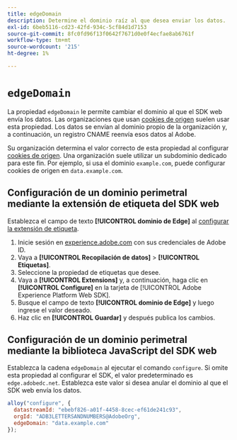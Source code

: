 ```yaml
---
title: edgeDomain
description: Determine el dominio raíz al que desea enviar los datos.
exl-id: 6beb5116-cd23-42fd-934c-5cf84d1d7153
source-git-commit: 8fc0fd96f13f0642f7671d0e0f4ecfae8ab6761f
workflow-type: tm+mt
source-wordcount: '215'
ht-degree: 1%

---
```


# `edgeDomain`

La propiedad `edgeDomain` le permite cambiar el dominio al que el SDK web envía los datos. Las organizaciones que usan [cookies de origen](https://experienceleague.adobe.com/docs/core-services/interface/administration/ec-cookies/cookies-first-party.html?lang=es) suelen usar esta propiedad. Los datos se envían al dominio propio de la organización y, a continuación, un registro CNAME reenvía esos datos al Adobe.

Su organización determina el valor correcto de esta propiedad al configurar [cookies de origen](https://experienceleague.adobe.com/docs/core-services/interface/administration/ec-cookies/cookies-first-party.html?lang=es). Una organización suele utilizar un subdominio dedicado para este fin. Por ejemplo, si usa el dominio `example.com`, puede configurar cookies de origen en `data.example.com`.

## Configuración de un dominio perimetral mediante la extensión de etiqueta del SDK web

Establezca el campo de texto **[!UICONTROL dominio de Edge]** al [configurar la extensión de etiqueta](/help/tags/extensions/client/web-sdk/web-sdk-extension-configuration.md).

1. Inicie sesión en [experience.adobe.com](https://experience.adobe.com) con sus credenciales de Adobe ID.
1. Vaya a **[!UICONTROL Recopilación de datos]** > **[!UICONTROL Etiquetas]**.
1. Seleccione la propiedad de etiquetas que desee.
1. Vaya a **[!UICONTROL Extensions]** y, a continuación, haga clic en **[!UICONTROL Configure]** en la tarjeta de [!UICONTROL Adobe Experience Platform Web SDK].
1. Busque el campo de texto **[!UICONTROL dominio de Edge]** y luego ingrese el valor deseado.
1. Haz clic en **[!UICONTROL Guardar]** y después publica los cambios.

## Configuración de un dominio perimetral mediante la biblioteca JavaScript del SDK web

Establezca la cadena `edgeDomain` al ejecutar el comando `configure`. Si omite esta propiedad al configurar el SDK, el valor predeterminado es `edge.adobedc.net`. Establezca este valor si desea anular el dominio al que el SDK web envía los datos.

```js
alloy("configure", {
  datastreamId: "ebebf826-a01f-4458-8cec-ef61de241c93",
  orgId: "ADB3LETTERSANDNUMBERS@AdobeOrg",
  edgeDomain: "data.example.com"
});
```
